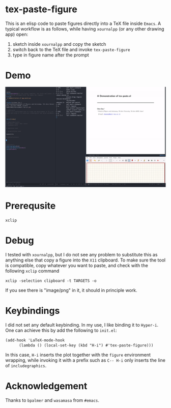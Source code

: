 # tex-paste-figure
This is an elisp code to paste figures directly into a TeX file inside `Emacs`. A typical workflow is as follows, while having `xournalpp`  (or any other drawing app) open:

1. sketch inside `xournalpp` and copy the sketch 
3. switch back to the TeX file and invoke `tex-paste-figure`
6. type in figure name after the prompt

# Demo
![demo gif](./demo/demo.gif)

# Prerequsite
`xclip`

# Debug
I tested with `xournalpp`, but I do not see any problem to substitute this as anything else that copy a figure into the `X11` clipboard. To make sure the tool is compatible, copy whatever you want to paste, and check with the following `xclip` command

    xclip -selection clipboard -t TARGETS -o
    
If you see there is "image/png" in it, it should in principle work. 

# Keybindings 
I did not set any default keybinding. In my use, I like binding it to `Hyper-i`. One can achieve this by add the following to `init.el`:

    (add-hook 'LaTeX-mode-hook
          (lambda () (local-set-key (kbd "H-i") #'tex-paste-figure)))

In this case, `H-i` inserts the plot together with the `figure` environment wrapping, while invoking it with a prefix such as `C-- H-i` only inserts the line of `includegraphics`. 

# Acknowledgement
Thanks to `bpalmer` and `wasamasa` from `#emacs`.